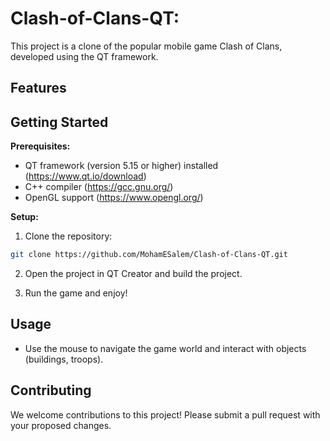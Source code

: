 # Clash-of-Clans-QT: 

This project is a clone of the popular mobile game Clash of Clans, developed using the QT framework.

## Features



## Getting Started

**Prerequisites:**

* QT framework (version 5.15 or higher) installed (https://www.qt.io/download)
* C++ compiler (https://gcc.gnu.org/)
* OpenGL support (https://www.opengl.org/)

**Setup:**

1. Clone the repository:
```bash
git clone https://github.com/MohamESalem/Clash-of-Clans-QT.git
```
2. Open the project in QT Creator and build the project.

3. Run the game and enjoy!

## Usage

* Use the mouse to navigate the game world and interact with objects (buildings, troops).

## Contributing

We welcome contributions to this project! Please submit a pull request with your proposed changes. 
